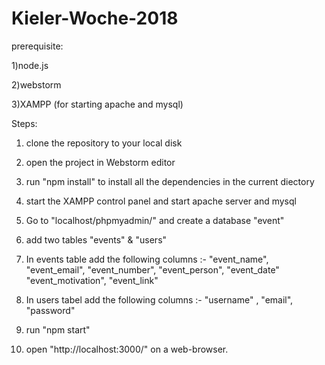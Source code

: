 # Kieler-Woche-2018

prerequisite: 

1)node.js

2)webstorm

3)XAMPP (for starting apache and mysql)

Steps:

1) clone the repository to your local disk

2) open the project in Webstorm editor

3) run "npm install"  to install all the dependencies  in the current diectory

4) start the XAMPP control panel and start apache server and mysql

5) Go to "localhost/phpmyadmin/" and create a database "event" 

6) add two tables "events"  & "users"

7) In events table add the following columns :-  "event_name", "event_email", "event_number", "event_person", "event_date"      "event_motivation", "event_link"

8) In users tabel add the following columns :- "username" , "email",  "password"

9) run "npm start" 

10) open "http://localhost:3000/" on a web-browser.
